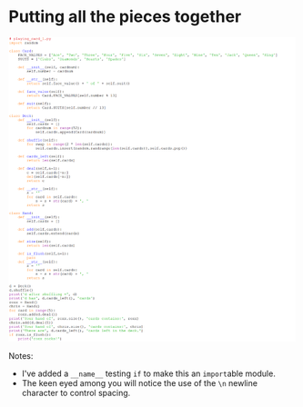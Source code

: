 # Putting all the pieces together

![](18_playing_card_1_py.png)

Notes:

-   I've added a `__name__` testing `if` to make this an `import`able
    module.
-   The keen eyed among you will notice the use of the `\n` newline
    character to control spacing.
